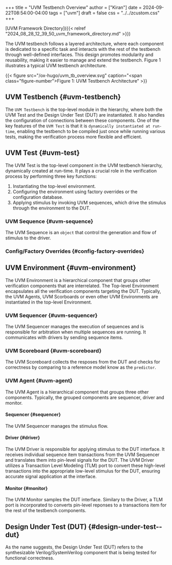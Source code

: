 +++
title = "UVM Testbench Overview"
author = ["Kiran"]
date = 2024-09-22T08:54:00-04:00
tags = ["uvm"]
draft = false
css = "../../zcustom.css"
+++

[UVM Framework Directory]({{< relref "2024_08_28_12_39_50_uvm_framework_directory.md" >}})

The UVM testbench follows a layered architecture, where each component is dedicated to a specific task and interacts with the rest of the testbench through well-defined interfaces. This design promotes modularity and reusability, making it easier to manage and extend the testbench. Figure 1 illustrates a typical UVM testbench architecture.

{{< figure src="/ox-hugo/uvm_tb_overview.svg" caption="<span class=\"figure-number\">Figure 1: </span>UVM Testbench Architecture" >}}


## UVM Testbench {#uvm-testbench}

The `UVM Testbench` is the top-level module in the hierarchy, where both the UVM Test and the Design Under Test (DUT) are instantiated. It also handles the configuration of connections between these components. One of the key features of the `UVM Test` is that it is `dynamically instantiated at run-time`, enabling the testbench to be compiled just once while running various tests, making the verification process more flexible and efficient.


## UVM Test {#uvm-test}

The UVM Test is the top-level component in the UVM testbench hierarchy, dynamically created at run-time. It plays a crucial role in the verification process by performing three key functions:

1.  Instantiating the top-level environment.
2.  Configuring the environment using factory overrides or the configuration database.
3.  Applying stimulus by invoking UVM sequences, which drive the stimulus through the environment to the DUT.


### UVM Sequence {#uvm-sequence}

The UVM Sequence is an `object` that control the generation and flow of stimulus to the driver.


### Config/Factory Overrides {#config-factory-overrides}


## UVM Environment {#uvm-environment}

The UVM Environment is a hierarchical component that groups other verification components that are interrelated. The Top-level Environment encapsulates all the verification components targeting the DUT. Typically, the UVM Agents, UVM Scorboards or even other UVM Environments are instantiated in the top-level Environment.


### UVM Sequencer {#uvm-sequencer}

The UVM Sequencer manages the execution of sequences and is responsible for arbitration when multiple sequences are running. It communicates with drivers by sending sequence items.


### UVM Scoreboard {#uvm-scoreboard}

The UVM Scoreboard collects the resposes from the DUT and checks for correctness by comparing to a reference model know as the `predictor`.


### UVM Agent {#uvm-agent}

The UVM Agent is a hierarchical component that groups three other components. Typically, the grouped components are sequencer, driver and monitor.


#### Sequencer {#sequencer}

The UVM Sequencer manages the stimulus flow.


#### Driver {#driver}

The UVM Driver is responsible for applying stimulus to the DUT interface. It receives individual sequence item transactions from the UVM Sequencer and translates them into pin-level signals for the DUT. The UVM Driver utilizes a Transaction Level Modeling (TLM) port to convert these high-level transactions into the appropriate low-level stimulus for the DUT, ensuring accurate signal application at the interface.


#### Monitor {#monitor}

The UVM Monitor samples the DUT interface. Similary to the Driver, a TLM port is incorporated to converts pin-level reponses to a transactions item for the rest of the testbench components.


## Design Under Test (DUT) {#design-under-test--dut}

As the name suggests, the Design Under Test (DUT) refers to the synthesizable Verilog/SystemVerilog component that is being tested for functional correctness.
